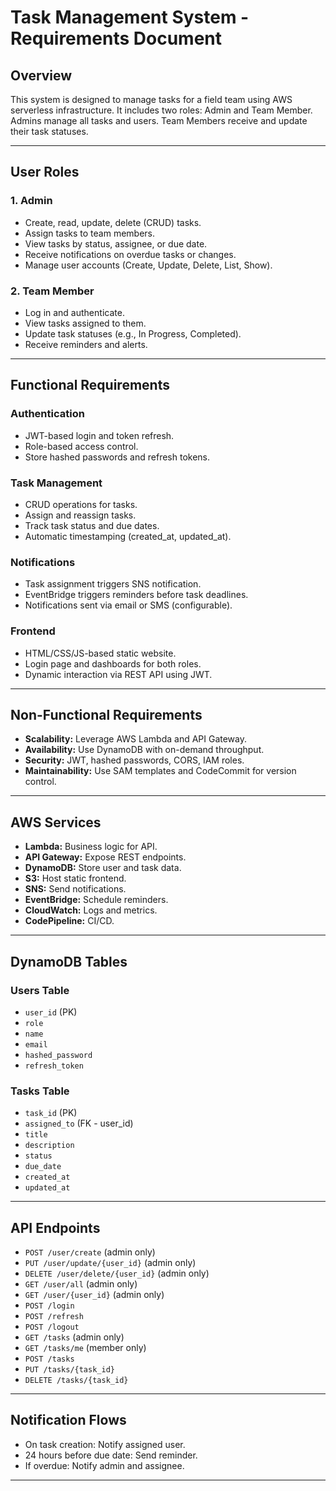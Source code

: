 
# Task Management System - Requirements Document

## Overview

This system is designed to manage tasks for a field team using AWS serverless infrastructure. It includes two roles: Admin and Team Member. Admins manage all tasks and users. Team Members receive and update their task statuses.

---

## User Roles

### 1. Admin

- Create, read, update, delete (CRUD) tasks.
- Assign tasks to team members.
- View tasks by status, assignee, or due date.
- Receive notifications on overdue tasks or changes.
- Manage user accounts (Create, Update, Delete, List, Show).

### 2. Team Member

- Log in and authenticate.
- View tasks assigned to them.
- Update task statuses (e.g., In Progress, Completed).
- Receive reminders and alerts.

---

## Functional Requirements

### Authentication

- JWT-based login and token refresh.
- Role-based access control.
- Store hashed passwords and refresh tokens.

### Task Management

- CRUD operations for tasks.
- Assign and reassign tasks.
- Track task status and due dates.
- Automatic timestamping (created_at, updated_at).

### Notifications

- Task assignment triggers SNS notification.
- EventBridge triggers reminders before task deadlines.
- Notifications sent via email or SMS (configurable).

### Frontend

- HTML/CSS/JS-based static website.
- Login page and dashboards for both roles.
- Dynamic interaction via REST API using JWT.

---

## Non-Functional Requirements

- **Scalability:** Leverage AWS Lambda and API Gateway.
- **Availability:** Use DynamoDB with on-demand throughput.
- **Security:** JWT, hashed passwords, CORS, IAM roles.
- **Maintainability:** Use SAM templates and CodeCommit for version control.

---

## AWS Services

- **Lambda:** Business logic for API.
- **API Gateway:** Expose REST endpoints.
- **DynamoDB:** Store user and task data.
- **S3:** Host static frontend.
- **SNS:** Send notifications.
- **EventBridge:** Schedule reminders.
- **CloudWatch:** Logs and metrics.
- **CodePipeline:** CI/CD.

---

## DynamoDB Tables

### Users Table

- `user_id` (PK)
- `role`
- `name`
- `email`
- `hashed_password`
- `refresh_token`

### Tasks Table

- `task_id` (PK)
- `assigned_to` (FK - user_id)
- `title`
- `description`
- `status`
- `due_date`
- `created_at`
- `updated_at`

---

## API Endpoints

- `POST /user/create` (admin only)
- `PUT /user/update/{user_id}` (admin only)
- `DELETE /user/delete/{user_id}` (admin only)
- `GET /user/all` (admin only)
- `GET /user/{user_id}` (admin only)
- `POST /login`
- `POST /refresh`
- `POST /logout`
- `GET /tasks` (admin only)
- `GET /tasks/me` (member only)
- `POST /tasks`
- `PUT /tasks/{task_id}`
- `DELETE /tasks/{task_id}`

---

## Notification Flows

- On task creation: Notify assigned user.
- 24 hours before due date: Send reminder.
- If overdue: Notify admin and assignee.

---


